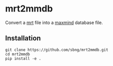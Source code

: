 # mrt2mmdb
Convert a [mrt](https://datatracker.ietf.org/doc/html/rfc6396) file into a [maxmind](https://maxmind.github.io/MaxMind-DB) database file.

## Installation
```
git clone https://github.com/sbng/mrt2mmdb.git
cd mrt2mmdb
pip install -e .
```
